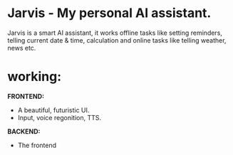 # Jarvis - My personal AI assistant.
Jarvis is a smart AI assistant, it works offline tasks like setting reminders, telling current date & time, calculation and online tasks like telling weather, news etc.

# working:

**FRONTEND:**
- A beautiful, futuristic UI.
- Input, voice regonition, TTS.

**BACKEND:**
- The frontend